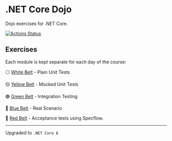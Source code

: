 # .NET Core Dojo

Dojo exercises for .NET Core.

[![Actions Status](https://github.com/evandropomatti/hbsis-dojo-for-net/workflows/dotnetcore/badge.svg)](https://github.com/evandropomatti/hbsis-dojo-for-net/actions)

## Exercises

Each module is kept separate for each day of the course:

⚪ [White Belt](solutions/WhiteBelt) - Plain Unit Tests

🟡 [Yellow Belt](solutions/YellowBelt) - Mocked Unit Tests

🟢 [Green Belt](solutions/GreenBelt) - Integration Testing

🔵 [Blue Belt](solutions/BlueBelt) - Real Scenario

🔴 [Red Belt](solutions/RedBelt) - Acceptance tests using Specflow.

<hr>

Upgraded to `.NET Core 6`
